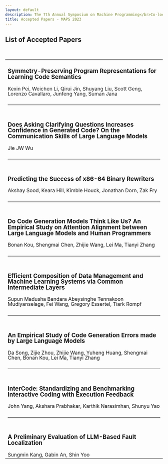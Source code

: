 ```yaml
---
layout: default
description: The 7th Annual Symposium on Machine Programming</br>Co-located with ESEC/FSE 2023</br>December 3, 2023 - San Francisco, CA, USA</br>
title: Accepted Papers - MAPS 2023
---
```


<style type="text/css" media="screen">

h3 {line-height: 100%;}
td {border: none !important; line-height: 100%; cellspacing: 0; cellpadding: 0; width: 23.33%;}
tr {height: 0;}
/*table {border-collapse: separate; border-spacing: 0 40px;}*/
.rule {height: 50px;}
.authors {font-size: 16px;}

</style>

<h2>List of Accepted Papers</h2>
<br>
<table>
  <tr class="title-row">
    <td><h3>Symmetry-Preserving Program Representations for Learning Code Semantics</h3>
  	<div class="authors">Kexin Pei, Weichen Li, Qirui Jin, Shuyang Liu, Scott Geng, Lorenzo Cavallaro, Junfeng Yang, Suman Jana</div></td>
  </tr>
  <tr class="rule">
  	<td><hr></td>
  </tr>
  <tr class="title-row">
  	<td><h3>Does Asking Clarifying Questions Increases Confidence in Generated Code? On the Communication Skills of Large Language Models</h3>
  	<div class="authors">Jie JW Wu</div></td>
  </tr>
  <tr class="rule">
  	<td><hr></td>
  </tr>
  <tr class="title-row">
	<td><h3>Predicting the Success of x86-64 Binary Rewriters</h3>
  	<div class="authors">Akshay Sood, Keara Hill, Kimble Houck, Jonathan Dorn, Zak Fry</div></td>
  </tr>
  <tr class="rule">
  	<td><hr></td>
  </tr>
   <tr class="title-row">
	<td><h3>Do Code Generation Models Think Like Us? An Empirical Study on Attention Alignment between Large Language Models and Human Programmers</h3>
  	<div class="authors">Bonan Kou, Shengmai Chen, Zhijie Wang, Lei Ma, Tianyi Zhang</div></td>
  </tr>
  <tr class="rule">
  	<td><hr></td>
  </tr>
   <tr class="title-row">
	<td><h3>Efficient Composition of Data Management and Machine Learning Systems via Common Intermediate Layers</h3>
  	<div class="authors">Supun Madusha Bandara Abeysinghe Tennakoon Mudiyanselage, Fei Wang, Gregory Essertel, Tiark Rompf</div></td>
  </tr>
  <tr class="rule">
  	<td><hr></td>
  </tr>
   <tr class="title-row">
	<td><h3>An Empirical Study of Code Generation Errors made by Large Language Models</h3>
  	<div class="authors">Da Song, Zijie Zhou, Zhijie Wang, Yuheng Huang, Shengmai Chen, Bonan Kou, Lei Ma, Tianyi Zhang</div></td>
  </tr>
  <tr class="rule">
  	<td><hr></td>
  </tr>
   <tr class="title-row">
	<td><h3>InterCode: Standardizing and Benchmarking Interactive Coding with Execution Feedback</h3>
  	<div class="authors">John Yang, Akshara Prabhakar, Karthik Narasimhan, Shunyu Yao</div></td>
  </tr>
  <tr class="rule">
  	<td><hr></td>
  </tr>
   <tr class="title-row">
	<td><h3>A Preliminary Evaluation of LLM-Based Fault Localization</h3>
  	<div class="authors">Sungmin Kang, Gabin An, Shin Yoo</div></td>
  </tr>
</table>
